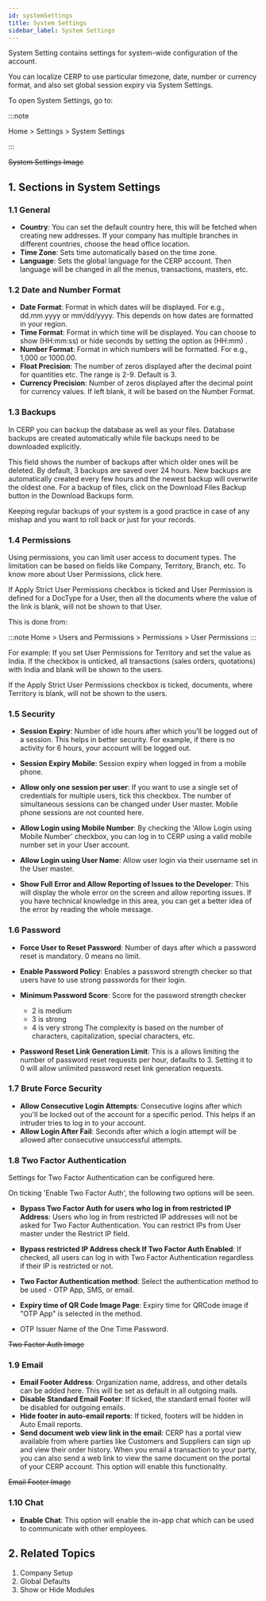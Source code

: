 ```yaml
---
id: systemSettings
title: System Settings
sidebar_label: System Settings
---
```


System Setting contains settings for system-wide configuration of the account.

You can localize CERP to use particular timezone, date, number or currency format, and also set global session expiry via System Settings.

To open System Settings, go to:

:::note

Home > Settings > System Settings

:::

~~System Settings Image~~

## 1. Sections in System Settings

### 1.1 General

- **Country**: You can set the default country here, this will be fetched when creating new addresses. If your company has multiple branches in different countries, choose the head office location.
- **Time Zone**: Sets time automatically based on the time zone.
- **Language**: Sets the global language for the CERP account. Then language will be changed in all the menus, transactions, masters, etc.

### 1.2 Date and Number Format

- **Date Format**: Format in which dates will be displayed. For e.g., dd.mm.yyyy or mm/dd/yyyy. This depends on how dates are formatted in your region.
- **Time Format**: Format in which time will be displayed. You can choose to show (HH:mm:ss) or hide seconds by setting the option as (HH:mm) .
- **Number Format**: Format in which numbers will be formatted. For e.g., 1,000 or 1000.00.
- **Float Precision**: The number of zeros displayed after the decimal point for quantities etc. The range is 2-9. Default is 3.
- **Currency Precision**: Number of zeros displayed after the decimal point for currency values. If left blank, it will be based on the Number Format.

### 1.3 Backups

In CERP you can backup the database as well as your files. Database backups are created automatically while file backups need to be downloaded explicitly.

This field shows the number of backups after which older ones will be deleted. By default, 3 backups are saved over 24 hours. New backups are automatically created every few hours and the newest backup will overwrite the oldest one. For a backup of files, click on the Download Files Backup button in the Download Backups form.

Keeping regular backups of your system is a good practice in case of any mishap and you want to roll back or just for your records.

### 1.4 Permissions

Using permissions, you can limit user access to document types. The limitation can be based on fields like Company, Territory, Branch, etc. To know more about User Permissions, click here.

If Apply Strict User Permissions checkbox is ticked and User Permission is defined for a DocType for a User, then all the documents where the value of the link is blank, will not be shown to that User.

This is done from:

:::note
Home > Users and Permissions > Permissions > User Permissions
:::

For example: If you set User Permissions for Territory and set the value as India. If the checkbox is unticked, all transactions (sales orders, quotations) with India and blank will be shown to the users.

If the Apply Strict User Permissions checkbox is ticked, documents, where Territory is blank, will not be shown to the users.

### 1.5 Security

- **Session Expiry**: Number of idle hours after which you'll be logged out of a session. This helps in better security. For example, if there is no activity for 6 hours, your account will be logged out.
- **Session Expiry Mobile**: Session expiry when logged in from a mobile phone.
- **Allow only one session per user**: If you want to use a single set of credentials for multiple users, tick this checkbox. The number of simultaneous sessions can be changed under User master. Mobile phone sessions are not counted here.
- **Allow Login using Mobile Number**: By checking the 'Allow Login using Mobile Number' checkbox, you can log in to CERP using a valid mobile number set in your User account.

- **Allow Login using User Name**: Allow user login via their username set in the User master.

- **Show Full Error and Allow Reporting of Issues to the Developer**: This will display the whole error on the screen and allow reporting issues. If you have technical knowledge in this area, you can get a better idea of the error by reading the whole message.

### 1.6 Password

- **Force User to Reset Password**: Number of days after which a password reset is mandatory. 0 means no limit.
- **Enable Password Policy**: Enables a password strength checker so that users have to use strong passwords for their login.
- **Minimum Password Score**: Score for the password strength checker

  - 2 is medium
  - 3 is strong
  - 4 is very strong
    The complexity is based on the number of characters, capitalization, special characters, etc.

- **Password Reset Link Generation Limit**: This is a allows limiting the number of password reset requests per hour, defaults to 3. Setting it to 0 will allow unlimited password reset link generation requests.

### 1.7 Brute Force Security

- **Allow Consecutive Login Attempts**: Consecutive logins after which you'll be locked out of the account for a specific period. This helps if an intruder tries to log in to your account.
- **Allow Login After Fail**: Seconds after which a login attempt will be allowed after consecutive unsuccessful attempts.

### 1.8 Two Factor Authentication

Settings for Two Factor Authentication can be configured here.

On ticking 'Enable Two Factor Auth', the following two options will be seen.

- **Bypass Two Factor Auth for users who log in from restricted IP Address**: Users who log in from restricted IP addresses will not be asked for Two Factor Authentication. You can restrict IPs from User master under the Restrict IP field.
- **Bypass restricted IP Address check If Two Factor Auth Enabled**: If checked, all users can log in with Two Factor Authentication regardless if their IP is restricted or not.

- **Two Factor Authentication method**: Select the authentication method to be used - OTP App, SMS, or email.

- **Expiry time of QR Code Image Page**: Expiry time for QRCode image if "OTP App" is selected in the method.
- OTP Issuer Name of the One Time Password.

~~Two Factor Auth Image~~

### 1.9 Email

- **Email Footer Address**: Organization name, address, and other details can be added here. This will be set as default in all outgoing mails.
- **Disable Standard Email Footer**: If ticked, the standard email footer will be disabled for outgoing emails.
- **Hide footer in auto-email reports**: If ticked, footers will be hidden in Auto Email reports.
- **Send document web view link in the email**: CERP has a portal view available from where parties like Customers and Suppliers can sign up and view their order history. When you email a transaction to your party, you can also send a web link to view the same document on the portal of your CERP account. This option will enable this functionality.

~~Email Footer Image~~

### 1.10 Chat

- **Enable Chat**: This option will enable the in-app chat which can be used to communicate with other employees.

## 2. Related Topics

1. Company Setup
1. Global Defaults
1. Show or Hide Modules
